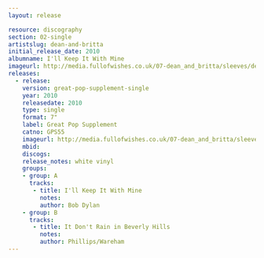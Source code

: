 ```yaml
---
layout: release

resource: discography
section: 02-single
artistslug: dean-and-britta
initial_release_date: 2010
albumname: I'll Keep It With Mine
imageurl: http://media.fullofwishes.co.uk/07-dean_and_britta/sleeves/dean-and-britta-ill-keep-it-with-mine-the-great-pop-supplement.jpg
releases:
  - release: 
    version: great-pop-supplement-single
    year: 2010
    releasedate: 2010
    type: single
    format: 7"
    label: Great Pop Supplement
    catno: GPS55
    imageurl: http://media.fullofwishes.co.uk/07-dean_and_britta/sleeves/dean-and-britta-ill-keep-it-with-mine-the-great-pop-supplement.jpg
    mbid: 
    discogs: 
    release_notes: white vinyl
    groups:
    - group: A
      tracks:
       - title: I'll Keep It With Mine
         notes:
         author: Bob Dylan
    - group: B
      tracks:
       - title: It Don't Rain in Beverly Hills
         notes: 
         author: Phillips/Wareham
---
```

